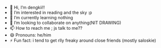 - 👋 Hi, I’m dengkii!!
- 👀 I’m interested in reading and the sky :p
- 🌱 I’m currently learning nothing
- 💞️ I’m looking to collaborate on anything(NIT DRAWING)
- 📫 How to reach me ; js talk to me??
- 😄 Pronouns: he/him
- ⚡ Fun fact: i tend to get rlly freaky around close friends (mostly saloskie)

<!---
dengekiblue/dengekiblue is a ✨ special ✨ repository because its `README.md` (this file) appears on your GitHub profile.
You can click the Preview link to take a look at your changes.
--->
